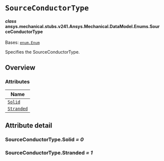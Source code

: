 # `SourceConductorType`

<a id="ansys.mechanical.stubs.v241.Ansys.Mechanical.DataModel.Enums.SourceConductorType"></a>

#### *class* ansys.mechanical.stubs.v241.Ansys.Mechanical.DataModel.Enums.SourceConductorType

Bases: [`enum.Enum`](https://docs.python.org/3/library/enum.html#enum.Enum)

Specifies the SourceConductorType.

<!-- !! processed by numpydoc !! -->

<a id="overview"></a>

## Overview

### Attributes

| Name |
| --------------------------------------------- |
| [`Solid`](#SourceConductorType.Solid) |
| [`Stranded`](#SourceConductorType.Stranded) |

<a id="attribute-detail"></a>

## Attribute detail

<a id="SourceConductorType.Solid"></a>

### SourceConductorType.Solid *= 0*

<a id="SourceConductorType.Stranded"></a>

### SourceConductorType.Stranded *= 1*


